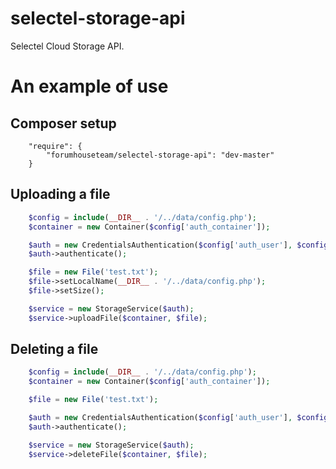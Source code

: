 selectel-storage-api
====================

Selectel Cloud Storage API.


An example of use
====================

Composer setup
-------------------
```
    "require": {
        "forumhouseteam/selectel-storage-api": "dev-master"
    }
```

Uploading a file
-------------------
```php
    $config = include(__DIR__ . '/../data/config.php');
    $container = new Container($config['auth_container']);

    $auth = new CredentialsAuthentication($config['auth_user'], $config['auth_key'], $config['auth_url']);
    $auth->authenticate();

    $file = new File('test.txt');
    $file->setLocalName(__DIR__ . '/../data/config.php');
    $file->setSize();

    $service = new StorageService($auth);
    $service->uploadFile($container, $file);
```

Deleting a file
-------------------

```php
    $config = include(__DIR__ . '/../data/config.php');
    $container = new Container($config['auth_container']);

    $file = new File('test.txt');

    $auth = new CredentialsAuthentication($config['auth_user'], $config['auth_key'], $config['auth_url']);
    $auth->authenticate();

    $service = new StorageService($auth);
    $service->deleteFile($container, $file);
```